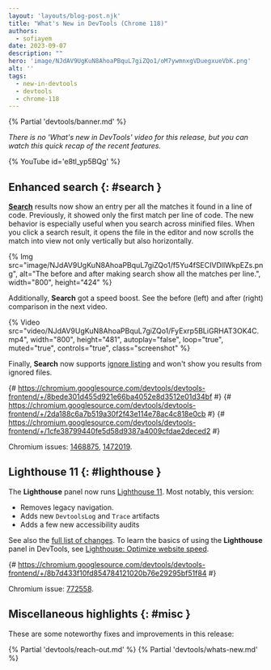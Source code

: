 ```yaml
---
layout: 'layouts/blog-post.njk'
title: "What's New in DevTools (Chrome 118)"
authors:
  - sofiayem
date: 2023-09-07
description: ""
hero: 'image/NJdAV9UgKuN8AhoaPBquL7giZQo1/oM7ywmnxgVDuegxueVbK.png'
alt: ''
tags:
  - new-in-devtools
  - devtools
  - chrome-118
---
```

<!--image/dPDCek3EhZgLQPGtEG3y0fTn4v82/gctGASDKBFTUtOQqVq2H.png  -->

{% Partial 'devtools/banner.md' %}

*There is no 'What's new in DevTools' video for this release, but you can watch this quick recap of the recent features.*

{% YouTube id='e8tl_yp5BQg' %}

<!-- $contentStart -->

## Enhanced search {: #search }

[**Search**](/docs/devtools/search/) results now show an entry per all the matches it found in a line of code. Previously, it showed only the first match per line of code. The new behavior is especially useful when you search across minified files. When you click a search result, it opens the file in the editor and now scrolls the match into view not only vertically but also horizontally.

{% Img src="image/NJdAV9UgKuN8AhoaPBquL7giZQo1/f5Yu4fSECIVDllWkpEZs.png", alt="The before and after making search show all the matches per line.", width="800", height="424" %}

Additionally, **Search** got a speed boost. See the before (left) and after (right) comparison in the next video.

{% Video src="video/NJdAV9UgKuN8AhoaPBquL7giZQo1/FyExrp5BLiGRHAT3OK4C.mp4", width="800", height="481", autoplay="false", loop="true", muted="true", controls="true", class="screenshot" %}

Finally, **Search** now supports [ignore listing](/docs/devtools/settings/ignore-list/) and won't show you results from ignored files.

{# https://chromium.googlesource.com/devtools/devtools-frontend/+/8bede301d455d921e66ba4052e8d3512e01d34bf #}
{# https://chromium.googlesource.com/devtools/devtools-frontend/+/2da188c6a7b519a30f2f43e114e78ac4c818e0cb #}
{# https://chromium.googlesource.com/devtools/devtools-frontend/+/1cfe38799440fe5d58d9387a4009cfdae2deced2 #}

Chromium issues: [1468875](https://crbug.com/1468875), [1472019](https://crbug.com/1472019).

## Lighthouse 11 {: #lighthouse }

The **Lighthouse** panel now runs [Lighthouse 11](/blog/lighthouse-11-0/). Most notably, this version:

- Removes legacy navigation. 
- Adds new `DevtoolsLog` and `Trace` artifacts
- Adds a few new accessibility audits

See also the [full list of changes](https://github.com/GoogleChrome/lighthouse/releases/tag/v11.0.0). To learn the basics of using the **Lighthouse** panel in DevTools, see [Lighthouse: Optimize website speed](/docs/devtools/lighthouse/).

{# https://chromium.googlesource.com/devtools/devtools-frontend/+/8b7d433f10fd854784121020b76e29295bf51f84 #}

Chromium issue: [772558](https://crbug.com/772558).

## Miscellaneous highlights {: #misc }

These are some noteworthy fixes and improvements in this release:



<!-- $contentEnd -->

{% Partial 'devtools/reach-out.md' %}
{% Partial 'devtools/whats-new.md' %}

